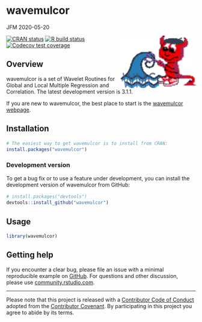 wavemulcor
================
JFM
2020-05-20

<!-- README.md is generated from README.Rmd. Please edit that file -->

<a href='https://jfdezmacho.github.io/wavemulcor/'><img src='docs/icons/wmc_logo.svg' align="right" height="139" /></a>

<!-- badges: start -->

[![CRAN
status](https://www.r-pkg.org/badges/version/wavemulcor)](https://cran.r-project.org/package=wavemulcor)
[![R build
status](https://github.com/jfdezmacho/wavemulcor/workflows/R-CMD-check/badge.svg)](https://github.com/jfdezmacho/wavemulcor/actions)
[![Codecov test
coverage](https://codecov.io/gh/jfdezmacho/wavemulcor/branch/master/graph/badge.svg)](https://codecov.io/gh/jfdezmacho/wavemulcor?branch=master)
<!-- badges: end -->

## Overview

wavemulcor is a set of Wavelet Routines for Global and Local Multiple
Regression and Correlation. The latest development version is 3.1.1.

If you are new to wavemulcor, the best place to start is the [wavemulcor
webpage](https://jfdezmacho.github.io/wavemulcor/).

<!-- ## Backends -->

## Installation

``` r
# The easiest way to get wavemulcor is to install from CRAN:
install.packages("wavemulcor")
```

### Development version

To get a bug fix or to use a feature under development, you can install
the development version of wavemulcor from GitHub:

``` r
# install.packages("devtools")
devtools::install_github("wavemulcor")
```

<!-- ## Cheatsheet -->

## Usage

``` r
library(wavemulcor)
```

## Getting help

If you encounter a clear bug, please file an issue with a minimal
reproducible example on
[GitHub](https://github.com//jfdezmacho/wavemulcor/issues). For
questions and other discussion, please use
[community.rstudio.com](https://community.rstudio.com/).
<!-- or the [manipulatr mailing list](https://groups.google.com/group/manipulatr). -->

-----

Please note that this project is released with a [Contributor Code of
Conduct](http://contributor-covenant.org/version/1/0/0/) adopted from
the [Contributor Covenant](http://contributor-covenant.org). By
participating in this project you agree to abide by its terms.
